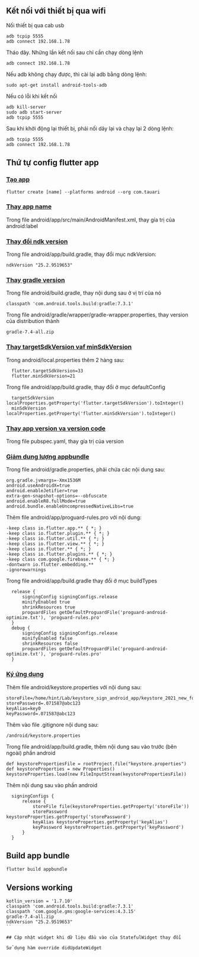 ## Kết nối với thiết bị qua wifi
Nối thiết bị qua cab usb
```
adb tcpip 5555
adb connect 192.168.1.78
```
Tháo dây.
Những lần kết nối sau chỉ cần chạy dòng lệnh
```
adb connect 192.168.1.78
```

Nếu adb không chạy được, thì cài lại adb bằng dòng lệnh:
```
sudo apt-get install android-tools-adb
```
Nếu có lỗi khi kết nối
```
adb kill-server
sudo adb start-server
adb tcpip 5555
```
Sau khi khởi động lại thiết bị, phải nối dây lại và chạy lại 2 dòng lệnh:
```
adb tcpip 5555
adb connect 192.168.1.78
```

## Thứ tự config flutter app

### <ins>Tạo app</ins>

`flutter create [name] --platforms android --org com.tauari`

### <ins>Thay app name</ins>

Trong file android/app/src/main/AndroidManifest.xml, thay gía trị của android:label

### <ins>Thay đổi ndk version</ins>
Trong file android/app/build.gradle, thay đổi mục ndkVersion:
```
ndkVersion "25.2.9519653"
```

### <ins>Thay gradle version
Trong file android/build.gradle, thay nội dung sau ở vị trí của nó
```
classpath 'com.android.tools.build:gradle:7.3.1'
```
Trong file android/gradle/wrapper/gradle-wrapper.properties, thay version của distribution thành
```
gradle-7.4-all.zip
```
### <ins>Thay targetSdkVersion vaf minSdkVersion</ins>
Trong android/local.properties thêm 2 hàng sau:
```
  flutter.targetSdkVersion=33
  flutter.minSdkVersion=21
```
Trong file android/app/build.gradle, thay đổi ở mục defaultConfig
```
  targetSdkVersion localProperties.getProperty('flutter.targetSdkVersion').toInteger()
  minSdkVersion localProperties.getProperty('flutter.minSdkVersion').toInteger()
```

### <ins>Thay app version va version code</ins>
Trong file pubspec.yaml, thay gía trị của version

### <ins>Giảm dung lượng appbundle</ins>
Trong file android/gradle.properties, phải chứa các nội dung sau:
```
org.gradle.jvmargs=-Xmx1536M
android.useAndroidX=true
android.enableJetifier=true
extra-gen-snapshot-options=--obfuscate
android.enableR8.fullMode=true
android.bundle.enableUncompressedNativeLibs=true
```

Thêm file android/app/proguard-rules.pro với nội dung:
```
-keep class io.flutter.app.** { *; }
-keep class io.flutter.plugin.** { *; }
-keep class io.flutter.util.** { *; }
-keep class io.flutter.view.** { *; }
-keep class io.flutter.** { *; }
-keep class io.flutter.plugins.** { *; }
-keep class com.google.firebase.** { *; }
-dontwarn io.flutter.embedding.**
-ignorewarnings
```

Trong file android/app/build.gradle thay đổi ở mục buildTypes
```
  release {
      signingConfig signingConfigs.release
      minifyEnabled true
      shrinkResources true
      proguardFiles getDefaultProguardFile('proguard-android-optimize.txt'), 'proguard-rules.pro'
  }
  debug {
      signingConfig signingConfigs.release
      minifyEnabled false
      shrinkResources false
      proguardFiles getDefaultProguardFile('proguard-android-optimize.txt'), 'proguard-rules.pro'
  }
```

### <ins>Ký ứng dụng</ins>

Thêm file android/keystore.properties với nội dung sau:
```
storeFile=/home/hint/Lab/keystore_sign_android_app/keystore_2021_new_format.jks
storePassword=.071587@abc123
keyAlias=key0
keyPassword=.071587@abc123
```

Thêm vào file .gitignore nội dung sau:
```
/android/keystore.properties
```

Trong file android/app/build.gradle, thêm nội dung sau vào trước (bên ngoài) phần android
```
def keystorePropertiesFile = rootProject.file("keystore.properties")
def keystoreProperties = new Properties()
keystoreProperties.load(new FileInputStream(keystorePropertiesFile))
```

Thêm nội dung sau vào phần android

```
  signingConfigs {
      release {
          storeFile file(keystoreProperties.getProperty('storeFile'))
          storePassword keystoreProperties.getProperty('storePassword')
          keyAlias keystoreProperties.getProperty('keyAlias')
          keyPassword keystoreProperties.getProperty('keyPassword')
      }
  }
```
## Build app bundle

`flutter build appbundle`

## Versions working
```
kotlin_version = '1.7.10'
classpath 'com.android.tools.build:gradle:7.3.1'
classpath 'com.google.gms:google-services:4.3.15'
gradle-7.4-all.zip
ndkVersion "25.2.9519653"
``

## Cập nhật widget khi dữ liệu đầu vào của StatefulWidget thay đổi

Sử dụng hàm override didUpdateWidget